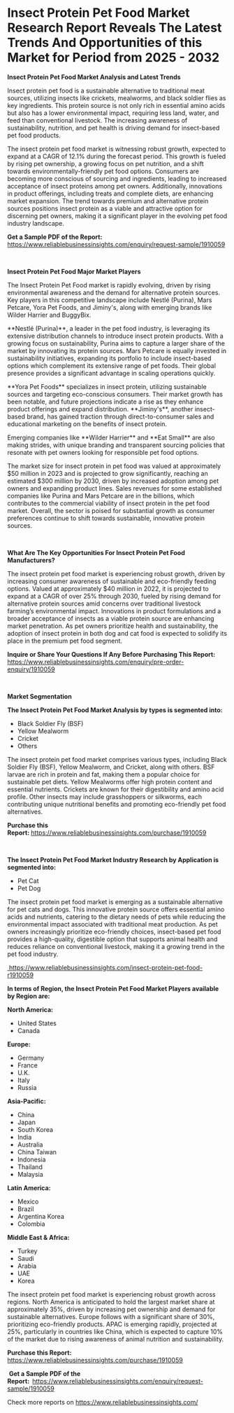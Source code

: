 <p><h1>Insect Protein Pet Food Market Research Report Reveals The Latest Trends And Opportunities of this Market for Period from 2025 - 2032</h1></p><p><strong>Insect Protein Pet Food Market Analysis and Latest Trends</strong></p>
<p><p>Insect protein pet food is a sustainable alternative to traditional meat sources, utilizing insects like crickets, mealworms, and black soldier flies as key ingredients. This protein source is not only rich in essential amino acids but also has a lower environmental impact, requiring less land, water, and feed than conventional livestock. The increasing awareness of sustainability, nutrition, and pet health is driving demand for insect-based pet food products.</p><p>The insect protein pet food market is witnessing robust growth, expected to expand at a CAGR of 12.1% during the forecast period. This growth is fueled by rising pet ownership, a growing focus on pet nutrition, and a shift towards environmentally-friendly pet food options. Consumers are becoming more conscious of sourcing and ingredients, leading to increased acceptance of insect proteins among pet owners. Additionally, innovations in product offerings, including treats and complete diets, are enhancing market expansion. The trend towards premium and alternative protein sources positions insect protein as a viable and attractive option for discerning pet owners, making it a significant player in the evolving pet food industry landscape.</p></p>
<p><strong>Get a Sample PDF of the Report:&nbsp;</strong> <a href="https://www.reliablebusinessinsights.com/enquiry/request-sample/1910059?utm_campaign=2142&utm_medium=2&utm_source=Github&utm_content=ia&utm_term=08022025&utm_id=insect-protein-pet-food">https://www.reliablebusinessinsights.com/enquiry/request-sample/1910059</a></p>
<p>&nbsp;</p>
<p><strong>Insect Protein Pet Food Major Market Players</strong></p>
<p><p>The Insect Protein Pet Food market is rapidly evolving, driven by rising environmental awareness and the demand for alternative protein sources. Key players in this competitive landscape include Nestlé (Purina), Mars Petcare, Yora Pet Foods, and Jiminy's, along with emerging brands like Wilder Harrier and BuggyBix.</p><p>**Nestlé (Purina)**, a leader in the pet food industry, is leveraging its extensive distribution channels to introduce insect protein products. With a growing focus on sustainability, Purina aims to capture a larger share of the market by innovating its protein sources. Mars Petcare is equally invested in sustainability initiatives, expanding its portfolio to include insect-based options which complement its extensive range of pet foods. Their global presence provides a significant advantage in scaling operations quickly.</p><p>**Yora Pet Foods** specializes in insect protein, utilizing sustainable sources and targeting eco-conscious consumers. Their market growth has been notable, and future projections indicate a rise as they enhance product offerings and expand distribution. **Jiminy's**, another insect-based brand, has gained traction through direct-to-consumer sales and educational marketing on the benefits of insect protein.</p><p>Emerging companies like **Wilder Harrier** and **Eat Small** are also making strides, with unique branding and transparent sourcing policies that resonate with pet owners looking for responsible pet food options. </p><p>The market size for insect protein in pet food was valued at approximately $50 million in 2023 and is projected to grow significantly, reaching an estimated $300 million by 2030, driven by increased adoption among pet owners and expanding product lines. Sales revenues for some established companies like Purina and Mars Petcare are in the billions, which contributes to the commercial viability of insect protein in the pet food market. Overall, the sector is poised for substantial growth as consumer preferences continue to shift towards sustainable, innovative protein sources.</p></p>
<p>&nbsp;</p>
<p><strong>What Are The Key Opportunities For Insect Protein Pet Food Manufacturers?</strong></p>
<p><p>The insect protein pet food market is experiencing robust growth, driven by increasing consumer awareness of sustainable and eco-friendly feeding options. Valued at approximately $40 million in 2022, it is projected to expand at a CAGR of over 25% through 2030, fueled by rising demand for alternative protein sources amid concerns over traditional livestock farming’s environmental impact. Innovations in product formulations and a broader acceptance of insects as a viable protein source are enhancing market penetration. As pet owners prioritize health and sustainability, the adoption of insect protein in both dog and cat food is expected to solidify its place in the premium pet food segment.</p></p>
<p><strong>Inquire or Share Your Questions If Any Before Purchasing This Report:</strong> <a href="https://www.reliablebusinessinsights.com/enquiry/pre-order-enquiry/1910059?utm_campaign=2142&utm_medium=2&utm_source=Github&utm_content=ia&utm_term=08022025&utm_id=insect-protein-pet-food">https://www.reliablebusinessinsights.com/enquiry/pre-order-enquiry/1910059</a></p>
<p>&nbsp;</p>
<p><strong>Market Segmentation</strong></p>
<p><strong>The Insect Protein Pet Food Market Analysis by types is segmented into:</strong></p>
<p><ul><li>Black Soldier Fly (BSF)</li><li>Yellow Mealworm</li><li>Cricket</li><li>Others</li></ul></p>
<p><p>The insect protein pet food market comprises various types, including Black Soldier Fly (BSF), Yellow Mealworm, and Cricket, along with others. BSF larvae are rich in protein and fat, making them a popular choice for sustainable pet diets. Yellow Mealworms offer high protein content and essential nutrients. Crickets are known for their digestibility and amino acid profile. Other insects may include grasshoppers or silkworms, each contributing unique nutritional benefits and promoting eco-friendly pet food alternatives.</p></p>
<p><strong>Purchase this Report:&nbsp;</strong><a href="https://www.reliablebusinessinsights.com/purchase/1910059?utm_campaign=2142&utm_medium=2&utm_source=Github&utm_content=ia&utm_term=08022025&utm_id=insect-protein-pet-food">https://www.reliablebusinessinsights.com/purchase/1910059</a></p>
<p>&nbsp;</p>
<p><strong>The Insect Protein Pet Food Market Industry Research by Application is segmented into:</strong></p>
<p><ul><li>Pet Cat</li><li>Pet Dog</li></ul></p>
<p><p>The insect protein pet food market is emerging as a sustainable alternative for pet cats and dogs. This innovative protein source offers essential amino acids and nutrients, catering to the dietary needs of pets while reducing the environmental impact associated with traditional meat production. As pet owners increasingly prioritize eco-friendly choices, insect-based pet food provides a high-quality, digestible option that supports animal health and reduces reliance on conventional livestock, making it a growing trend in the pet food industry.</p></p>
<p><a href="https://www.reliablebusinessinsights.com/insect-protein-pet-food-r1910059?utm_campaign=2142&utm_medium=2&utm_source=Github&utm_content=ia&utm_term=08022025&utm_id=insect-protein-pet-food">&nbsp;https://www.reliablebusinessinsights.com/insect-protein-pet-food-r1910059</a></p>
<p><strong>In terms of Region, the Insect Protein Pet Food Market Players available by Region are:</strong></p>
<p>
    <p> <strong> North America: </strong>
        <ul>
            <li>United States</li>
            <li>Canada</li>
        </ul>
        </p> 
    <p> <strong> Europe: </strong>
        <ul>
            <li>Germany</li>
            <li>France</li>
            <li>U.K.</li>
            <li>Italy</li>
            <li>Russia</li>
        </ul>
        </p> 
    <p> <strong> Asia-Pacific: </strong>
        <ul>
            <li>China</li>
            <li>Japan</li>
            <li>South Korea</li>
            <li>India</li>
            <li>Australia</li>
            <li>China Taiwan</li>
            <li>Indonesia</li>
            <li>Thailand</li>
            <li>Malaysia</li>
        </ul>
        </p> 
    <p> <strong> Latin America: </strong>
        <ul>
            <li>Mexico</li>
            <li>Brazil</li>
            <li>Argentina Korea</li>
            <li>Colombia</li>
        </ul>
        </p> 
    <p> <strong> Middle East & Africa: </strong>
        <ul>
            <li>Turkey</li>
            <li>Saudi</li>
            <li>Arabia</li>
            <li>UAE</li>
            <li>Korea</li>
        </ul>
    </p>
    </p>
<p><p>The insect protein pet food market is experiencing robust growth across regions. North America is anticipated to hold the largest market share at approximately 35%, driven by increasing pet ownership and demand for sustainable alternatives. Europe follows with a significant share of 30%, prioritizing eco-friendly products. APAC is emerging rapidly, projected at 25%, particularly in countries like China, which is expected to capture 10% of the market due to rising awareness of animal nutrition and sustainability.</p></p>
<p><strong>Purchase this Report: </strong><a href="https://www.reliablebusinessinsights.com/purchase/1910059?utm_campaign=2142&utm_medium=2&utm_source=Github&utm_content=ia&utm_term=08022025&utm_id=insect-protein-pet-food">https://www.reliablebusinessinsights.com/purchase/1910059</a></p>
<p>&nbsp;<strong>Get a Sample PDF of the Report:&nbsp;&nbsp;</strong><a href="https://www.reliablebusinessinsights.com/enquiry/request-sample/1910059?utm_campaign=2142&utm_medium=2&utm_source=Github&utm_content=ia&utm_term=08022025&utm_id=insect-protein-pet-food">https://www.reliablebusinessinsights.com/enquiry/request-sample/1910059</a></p>
<p><strong></strong></p>
<p>Check more reports on <a href="https://www.reliablebusinessinsights.com/?utm_campaign=2142&utm_medium=2&utm_source=Github&utm_content=ia&utm_term=08022025&utm_id=insect-protein-pet-food">https://www.reliablebusinessinsights.com/</a></p>